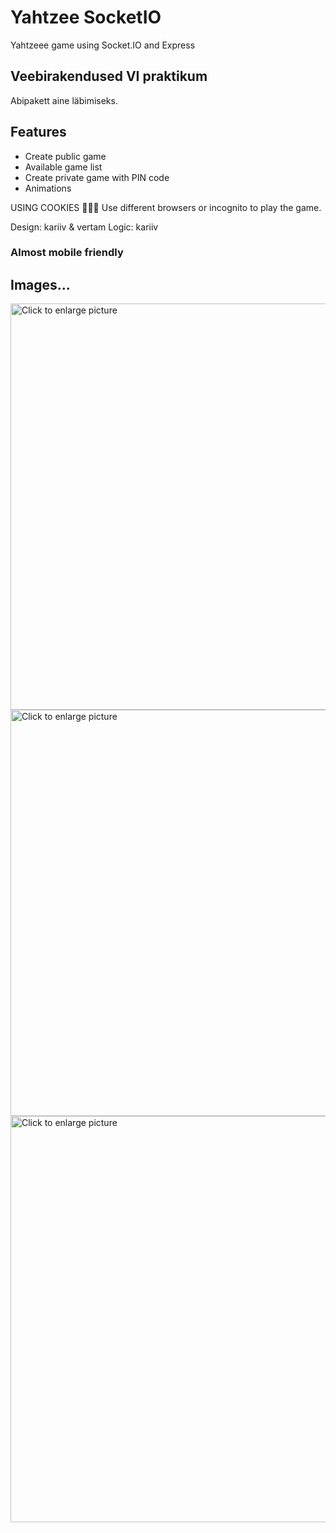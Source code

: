# Yahtzee SocketIO
Yahtzeee game using Socket.IO and Express

## Veebirakendused VI praktikum
Abipakett aine läbimiseks.

## Features
- Create public game
- Available game list
- Create private game with PIN code
- Animations

USING COOKIES 🍪🍪🍪
Use different browsers or incognito to play the game.

Design: kariiv & vertam
Logic: kariiv

### Almost mobile friendly


## Images...

<a href="https://drive.google.com/uc?export=view&id=1p9w9yoT0MiH1rI5B-pITwTyrV2sOOVHD">
  <img src="https://drive.google.com/uc?export=view&id=1p9w9yoT0MiH1rI5B-pITwTyrV2sOOVHD" style="width: 650px; max-width: 100%; height: auto" title="Click to enlarge picture" />
</a>

<a href="https://drive.google.com/uc?export=view&id=14rfTuNBtVqu2uqybKV3wYKG356ib7EPs">
  <img src="https://drive.google.com/uc?export=view&id=14rfTuNBtVqu2uqybKV3wYKG356ib7EPs" style="width: 650px; max-width: 100%; height: auto" title="Click to enlarge picture" />
</a>

<a href="https://drive.google.com/uc?export=view&id=1zrzUZUibtPURJHgDlfHwTYIaDn9i6mvc">
  <img src="https://drive.google.com/uc?export=view&id=1zrzUZUibtPURJHgDlfHwTYIaDn9i6mvc" style="width: 650px; max-width: 100%; height: auto" title="Click to enlarge picture" />
</a>
